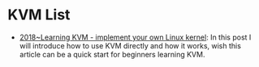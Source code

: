 # KVM List

- [2018~Learning KVM - implement your own Linux kernel](https://david942j.blogspot.com/2018/10/note-learning-kvm-implement-your-own.html): In this post I will introduce how to use KVM directly and how it works, wish this article can be a quick start for beginners learning KVM.
